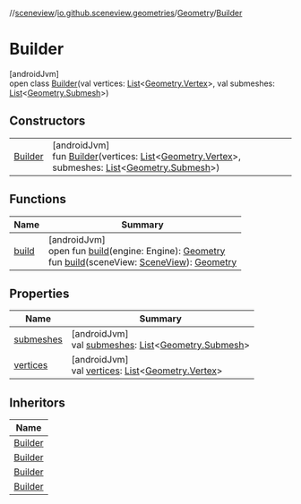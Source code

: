 //[sceneview](../../../../index.md)/[io.github.sceneview.geometries](../../index.md)/[Geometry](../index.md)/[Builder](index.md)

# Builder

[androidJvm]\
open class [Builder](index.md)(val vertices: [List](https://kotlinlang.org/api/latest/jvm/stdlib/kotlin.collections/-list/index.html)&lt;[Geometry.Vertex](../-vertex/index.md)&gt;, val submeshes: [List](https://kotlinlang.org/api/latest/jvm/stdlib/kotlin.collections/-list/index.html)&lt;[Geometry.Submesh](../-submesh/index.md)&gt;)

## Constructors

| | |
|---|---|
| [Builder](-builder.md) | [androidJvm]<br>fun [Builder](-builder.md)(vertices: [List](https://kotlinlang.org/api/latest/jvm/stdlib/kotlin.collections/-list/index.html)&lt;[Geometry.Vertex](../-vertex/index.md)&gt;, submeshes: [List](https://kotlinlang.org/api/latest/jvm/stdlib/kotlin.collections/-list/index.html)&lt;[Geometry.Submesh](../-submesh/index.md)&gt;) |

## Functions

| Name | Summary |
|---|---|
| [build](build.md) | [androidJvm]<br>open fun [build](build.md)(engine: Engine): [Geometry](../index.md)<br>fun [build](build.md)(sceneView: [SceneView](../../../io.github.sceneview/-scene-view/index.md)): [Geometry](../index.md) |

## Properties

| Name | Summary |
|---|---|
| [submeshes](submeshes.md) | [androidJvm]<br>val [submeshes](submeshes.md): [List](https://kotlinlang.org/api/latest/jvm/stdlib/kotlin.collections/-list/index.html)&lt;[Geometry.Submesh](../-submesh/index.md)&gt; |
| [vertices](vertices.md) | [androidJvm]<br>val [vertices](vertices.md): [List](https://kotlinlang.org/api/latest/jvm/stdlib/kotlin.collections/-list/index.html)&lt;[Geometry.Vertex](../-vertex/index.md)&gt; |

## Inheritors

| Name |
|---|
| [Builder](../../-cube/-builder/index.md) |
| [Builder](../../-cylinder/-builder/index.md) |
| [Builder](../../-plane/-builder/index.md) |
| [Builder](../../-sphere/-builder/index.md) |
